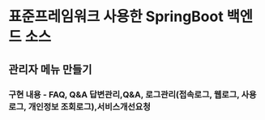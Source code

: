 # 표준프레임워크 사용한 SpringBoot 백엔드 소스

## 관리자 메뉴 만들기 

### 구현 내용 - FAQ, Q&A 답변관리,Q&A, 로그관리(접속로그, 웹로그, 사용로그, 개인정보 조회로그),서비스개선요청
